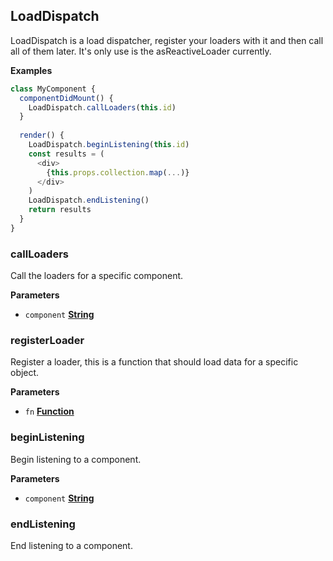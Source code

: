 <!-- Generated by documentation.js. Update this documentation by updating the source code. -->

## LoadDispatch

LoadDispatch is a load dispatcher, register your loaders with it and then call all of them later. It's only use is the
asReactiveLoader currently.

**Examples**

```javascript
class MyComponent {
  componentDidMount() {
    LoadDispatch.callLoaders(this.id)
  }
  
  render() {
    LoadDispatch.beginListening(this.id)
    const results = (
      <div>
        {this.props.collection.map(...)}
      </div>
    )
    LoadDispatch.endListening()
    return results
  }
}
```

### callLoaders

Call the loaders for a specific component.

**Parameters**

-   `component` **[String](https://developer.mozilla.org/en-US/docs/Web/JavaScript/Reference/Global_Objects/String)** 

### registerLoader

Register a loader, this is a function that should load data for a specific object.

**Parameters**

-   `fn` **[Function](https://developer.mozilla.org/en-US/docs/Web/JavaScript/Reference/Statements/function)** 

### beginListening

Begin listening to a component.

**Parameters**

-   `component` **[String](https://developer.mozilla.org/en-US/docs/Web/JavaScript/Reference/Global_Objects/String)** 

### endListening

End listening to a component.
